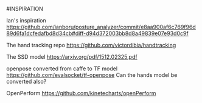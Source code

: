 #INSPIRATION

Ian's inspiration
https://github.com/ianboru/posture_analyzer/commit/e8aa900af6c769f96d89d6fa1dcfedafbd8d34cb#diff-d94d372003bb8d8a49839e07e93d0c9f

The hand tracking repo
https://github.com/victordibia/handtracking


The SSD model
https://arxiv.org/pdf/1512.02325.pdf

openpose converted from caffe to TF model
https://github.com/evalsocket/tf-openpose
Can the hands model be converted also?

OpenPerform
https://github.com/kinetecharts/openPerform
